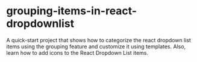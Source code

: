 # grouping-items-in-react-dropdownlist
A quick-start project that shows how to categorize the react dropdown list items using the grouping feature and customize it using templates. Also, learn how to add icons to the React Dropdown List items.  
